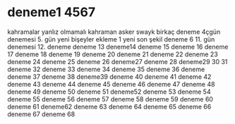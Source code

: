 # deneme1    4567
kahramalar yanlız olmamalı
kahraman asker swayk
birkaç deneme
4çgün denemesi
5. gün yeni bişeyler
ekleme 1
yeni
son şekil
deneme 6
11. gün denemesi
12. deneme
deneme 13
deneme14
deneme 15
deneme 16
deneme 17
deneme 18
deneme 19
deneme 20
deneme 21
deneme 22
deneme 23
deneme 24
deneme 25
deneme 26
deneme27
deneme 28
deneme29
30
31 deneme
32 deneme
33 deneme
34 deneme
35 deneme
36 deneme
deneme 37
deneme 38
deneme39
deneme 40
deneme 41
deneme 42
deneme 43
deneme 44
deneme 45
deneme 46
deneme 47
deneme 48
deneme 49
deneme 50
deneme 51
deneme52
deneme 53
deneme 54
deneme 55
deneme 56
deneme 57
deneme 58
deneme 59
deneme 60
deneme 61
deneme62
deneme 63
deneme 64
deneme 65
deneme 66
deneme 67
deneme 68

